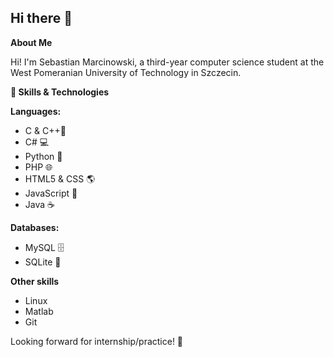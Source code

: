 ## Hi there 👋

<b>About Me</b>

Hi! I'm Sebastian Marcinowski, a third-year computer science student at the West Pomeranian University of Technology in Szczecin.

<b>🚀 Skills & Technologies</b>

<b>Languages:</b>
<ul>
  <li>C & C++🔧</li>
  <li>C# 💻</li>
  <li>Python 🐍</li>
  <li>PHP 🌐</li>
  <li>HTML5 & CSS 🌎</li>
  <li>JavaScript 📜</li>
  <li>Java ☕</li>
</ul>
<b>Databases:</b>
<ul>
  <li>MySQL 🗄️</li>
  <li>SQLite 📖</li>
</ul>
<b>Other skills</b>
<ul>
  <li>Linux</li>
  <li>Matlab</li>
  <li>Git</li>
</ul>

Looking forward for internship/practice! 🚀
